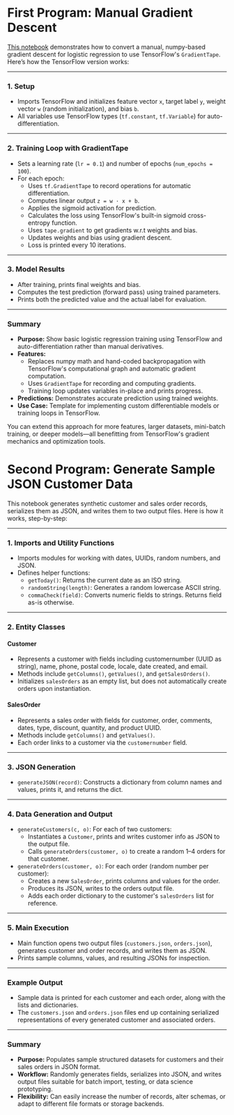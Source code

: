 # First Program:  Manual Gradient Descent

[This notebook](https://github.com/werowe/portfolio/blob/main/tensorflow_tape_gradient_descent.ipynb) demonstrates how to convert a manual, numpy-based gradient descent for logistic regression to use TensorFlow's `GradientTape`. Here’s how the TensorFlow version works:

---

### 1. Setup

- Imports TensorFlow and initializes feature vector `x`, target label `y`, weight vector `w` (random initialization), and bias `b`.
- All variables use TensorFlow types (`tf.constant`, `tf.Variable`) for auto-differentiation.

---

### 2. Training Loop with GradientTape

- Sets a learning rate (`lr = 0.1`) and number of epochs (`num_epochs = 100`).
- For each epoch:
  - Uses `tf.GradientTape` to record operations for automatic differentiation.
  - Computes linear output `z = w · x + b`.
  - Applies the sigmoid activation for prediction.
  - Calculates the loss using TensorFlow's built-in sigmoid cross-entropy function.
  - Uses `tape.gradient` to get gradients w.r.t weights and bias.
  - Updates weights and bias using gradient descent.
  - Loss is printed every 10 iterations.

---

### 3. Model Results

- After training, prints final weights and bias.
- Computes the test prediction (forward pass) using trained parameters.
- Prints both the predicted value and the actual label for evaluation.

---

### Summary

- **Purpose:** Show basic logistic regression training using TensorFlow and auto-differentiation rather than manual derivatives.
- **Features:** 
  - Replaces numpy math and hand-coded backpropagation with TensorFlow's computational graph and automatic gradient computation.
  - Uses `GradientTape` for recording and computing gradients.
  - Training loop updates variables in-place and prints progress.
- **Predictions:** Demonstrates accurate prediction using trained weights.
- **Use Case:** Template for implementing custom differentiable models or training loops in TensorFlow.

You can extend this approach for more features, larger datasets, mini-batch training, or deeper models—all benefitting from TensorFlow's gradient mechanics and optimization tools.

# Second Program:  Generate Sample JSON Customer Data

This notebook generates synthetic customer and sales order records, serializes them as JSON, and writes them to two output files. Here is how it works, step-by-step:

---

### 1. Imports and Utility Functions

- Imports modules for working with dates, UUIDs, random numbers, and JSON.
- Defines helper functions:
  - `getToday()`: Returns the current date as an ISO string.
  - `randomString(length)`: Generates a random lowercase ASCII string.
  - `commaCheck(field)`: Converts numeric fields to strings. Returns field as-is otherwise.

---

### 2. Entity Classes

#### Customer
- Represents a customer with fields including customernumber (UUID as string), name, phone, postal code, locale, date created, and email.
- Methods include `getColumns()`, `getValues()`, and `getSalesOrders()`.
- Initializes `salesOrders` as an empty list, but does not automatically create orders upon instantiation.

#### SalesOrder
- Represents a sales order with fields for customer, order, comments, dates, type, discount, quantity, and product UUID.
- Methods include `getColumns()` and `getValues()`.
- Each order links to a customer via the `customernumber` field.

---

### 3. JSON Generation

- `generateJSON(record)`: Constructs a dictionary from column names and values, prints it, and returns the dict.

---

### 4. Data Generation and Output

- `generateCustomers(c, o)`: For each of two customers:
  - Instantiates a `Customer`, prints and writes customer info as JSON to the output file.
  - Calls `generateOrders(customer, o)` to create a random 1–4 orders for that customer.
- `generateOrders(customer, o)`: For each order (random number per customer):
  - Creates a new `SalesOrder`, prints columns and values for the order.
  - Produces its JSON, writes to the orders output file.
  - Adds each order dictionary to the customer's `salesOrders` list for reference.

---

### 5. Main Execution

- Main function opens two output files (`customers.json`, `orders.json`), generates customer and order records, and writes them as JSON.
- Prints sample columns, values, and resulting JSONs for inspection.

---

### Example Output

- Sample data is printed for each customer and each order, along with the lists and dictionaries.
- The `customers.json` and `orders.json` files end up containing serialized representations of every generated customer and associated orders.

---

### Summary

- **Purpose:** Populates sample structured datasets for customers and their sales orders in JSON format.
- **Workflow:** Randomly generates fields, serializes into JSON, and writes output files suitable for batch import, testing, or data science prototyping.
- **Flexibility:** Can easily increase the number of records, alter schemas, or adapt to different file formats or storage backends.

